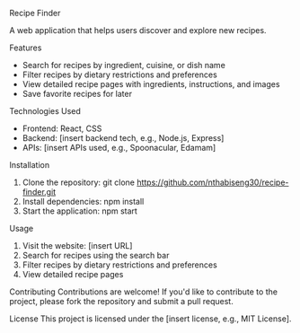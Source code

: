 Recipe Finder

A web application that helps users discover and explore new recipes.

Features
- Search for recipes by ingredient, cuisine, or dish name
- Filter recipes by dietary restrictions and preferences
- View detailed recipe pages with ingredients, instructions, and images
- Save favorite recipes for later

Technologies Used
- Frontend: React, CSS
- Backend: [insert backend tech, e.g., Node.js, Express]
- APIs: [insert APIs used, e.g., Spoonacular, Edamam]

Installation
1. Clone the repository: git clone https://github.com/nthabiseng30/recipe-finder.git
2. Install dependencies: npm install
3. Start the application: npm start

Usage
1. Visit the website: [insert URL]
2. Search for recipes using the search bar
3. Filter recipes by dietary restrictions and preferences
4. View detailed recipe pages

Contributing
Contributions are welcome! If you'd like to contribute to the project, please fork the repository and submit a pull request.

License
This project is licensed under the [insert license, e.g., MIT License].


